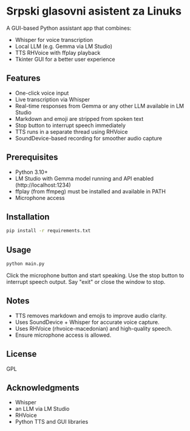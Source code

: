 # Srpski glasovni asistent za Linuks

A GUI-based Python assistant app that combines:
- Whisper for voice transcription
- Local LLM (e.g. Gemma via LM Studio)
- TTS RHVoice with ffplay playback
- Tkinter GUI for a better user experience

## Features
- One-click voice input
- Live transcription via Whisper
- Real-time responses from Gemma or any other LLM available in LM Studio
- Markdown and emoji are stripped from spoken text
- Stop button to interrupt speech immediately
- TTS runs in a separate thread using RHVoice
- SoundDevice-based recording for smoother audio capture

## Prerequisites
- Python 3.10+
- LM Studio with Gemma model running and API enabled (http://localhost:1234)
- ffplay (from ffmpeg) must be installed and available in PATH
- Microphone access

## Installation
```bash
pip install -r requirements.txt
```

## Usage
```bash
python main.py
```

Click the microphone button and start speaking. Use the stop button to interrupt speech output. Say "exit" or close the window to stop.

## Notes
- TTS removes markdown and emojis to improve audio clarity.
- Uses SoundDevice + Whisper for accurate voice capture.
- Uses RHVoice (rhvoice-macedonian) and high-quality speech.
- Ensure microphone access is allowed.

## License
GPL

## Acknowledgments
- Whisper
- an LLM via LM Studio
- RHVoice
- Python TTS and GUI libraries
